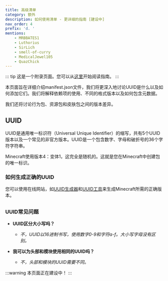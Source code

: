 ```yaml
---
title: 高级清单
category: 额外
description: 如何使用清单 - 更详细的指南 [建设中]
nav_order: 4
prefix: 'd. '
mentions:
    - MRBBATES1
    - Luthorius
    - SirLich
    - smell-of-curry
    - MedicalJewel105
    - QuazChick
---
```


::: tip
这是一个附录页面。您可以从[这里](/guide/index)开始阅读指南。
:::

本页面旨在详细介绍manifest.json文件，我们将更深入地讨论UUID是什么以及如何添加它们。我们将解释依赖项的使用、不同的格式版本以及如何包含元数据。

我们还将讨论行为包、资源包和皮肤包之间的版本差异。

## UUID

UUID是通用唯一标识符（Universal Unique Identifier）的缩写，共有5个UUID版本以及一个常见的非官方版本。UUID是一个包含数字、字母和破折号的36个字符字符串。

Minecraft使用版本4：变体1，这完全是随机的。这就是您在Minecraft中创建包的唯一标识。

### 如何生成正确的UUID

您可以使用在线网站，如[UUID生成器](https://www.uuidgenerator.net/version4/)和[UUID工具](https://www.uuidtools.com/generate/v4)来生成Minecraft所需的正确版本。

##

### UUID常见问题

-   **UUID区分大小写吗？**

    -   _不，UUID以16进制书写，使用数字0-9和字符a-f。大小写字母没有区别。_

-   **我可以为头部和模块使用相同的UUID吗？**
    -   _不，头部和模块的UUID需要不同。_

:::warning
本页面正在建设中！
:::